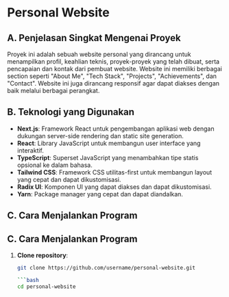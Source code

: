 # Personal Website

## A. Penjelasan Singkat Mengenai Proyek

Proyek ini adalah sebuah website personal yang dirancang untuk menampilkan profil, keahlian teknis, proyek-proyek yang telah dibuat, serta pencapaian dan kontak dari pembuat website. Website ini memiliki berbagai section seperti "About Me", "Tech Stack", "Projects", "Achievements", dan "Contact". Website ini juga dirancang responsif agar dapat diakses dengan baik melalui berbagai perangkat.

## B. Teknologi yang Digunakan

- **Next.js**: Framework React untuk pengembangan aplikasi web dengan dukungan server-side rendering dan static site generation.
- **React**: Library JavaScript untuk membangun user interface yang interaktif.
- **TypeScript**: Superset JavaScript yang menambahkan tipe statis opsional ke dalam bahasa.
- **Tailwind CSS**: Framework CSS utilitas-first untuk membangun layout yang cepat dan dapat dikustomisasi.
- **Radix UI**: Komponen UI yang dapat diakses dan dapat dikustomisasi.
- **Yarn**: Package manager yang cepat dan dapat diandalkan.

## C. Cara Menjalankan Program
## C. Cara Menjalankan Program

1. **Clone repository**:
   ```bash
   git clone https://github.com/username/personal-website.git
   
   ```bash
   cd personal-website



